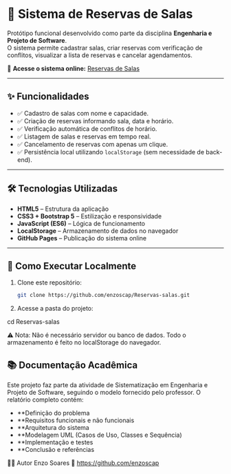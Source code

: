 # 📅 Sistema de Reservas de Salas

Protótipo funcional desenvolvido como parte da disciplina **Engenharia e Projeto de Software**.  
O sistema permite cadastrar salas, criar reservas com verificação de conflitos, visualizar a lista de reservas e cancelar agendamentos.  

🔗 **Acesse o sistema online:** [Reservas de Salas](https://enzoscap.github.io/Reservas-salas)

---

## ✨ Funcionalidades

- ✅ Cadastro de salas com nome e capacidade.  
- ✅ Criação de reservas informando sala, data e horário.  
- ✅ Verificação automática de conflitos de horário.  
- ✅ Listagem de salas e reservas em tempo real.  
- ✅ Cancelamento de reservas com apenas um clique.  
- ✅ Persistência local utilizando `localStorage` (sem necessidade de back-end).  

---

## 🛠️ Tecnologias Utilizadas

- **HTML5** – Estrutura da aplicação  
- **CSS3 + Bootstrap 5** – Estilização e responsividade  
- **JavaScript (ES6)** – Lógica de funcionamento  
- **LocalStorage** – Armazenamento de dados no navegador  
- **GitHub Pages** – Publicação do sistema online  

---

## 🚀 Como Executar Localmente

1. Clone este repositório:
   ```bash
   git clone https://github.com/enzoscap/Reservas-salas.git

2. Acesse a pasta do projeto:

cd Reservas-salas

⚠️ Nota: Não é necessário servidor ou banco de dados.
Todo o armazenamento é feito no localStorage do navegador.

## 📚 Documentação Acadêmica
Este projeto faz parte da atividade de Sistematização em Engenharia e Projeto de Software, seguindo o modelo fornecido pelo professor.
O relatório completo contém:

- **Definição do problema
- **Requisitos funcionais e não funcionais
- **Arquitetura do sistema
- **Modelagem UML (Casos de Uso, Classes e Sequência)
- **Implementação e testes
- **Conclusão e referências

👨‍💻 Autor
Enzo Soares
🔗 https://github.com/enzoscap
